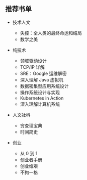 ## 推荐书单

-   技术人文

    -   失控：全人类的最终命运和结局
    -   数学之美

-   纯技术

    -   领域驱动设计
    -   TCP/IP 详解
    -   SRE：Google 运维解密
    -   深入理解 Java 虚拟机
    -   数据密集型应用系统设计
    -   操作系统设计与实现
    -   Kubernetes in Action
    -   深入理解计算机系统

-   人文社科

    -   穷查理宝典
    -   时间简史

-   创业
    -   从 0 到 1
    -   创业者手册
    -   创业维艰
    -   不拘一格
